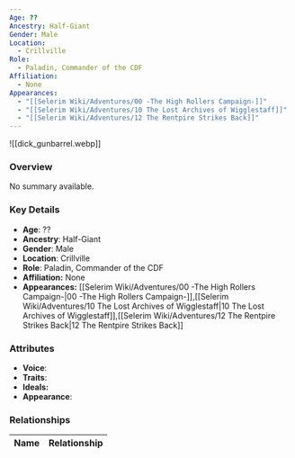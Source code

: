 ```yaml
---
Age: ??
Ancestry: Half-Giant
Gender: Male
Location:
  - Crillville
Role:
  - Paladin, Commander of the CDF
Affiliation:
  - None
Appearances:
  - "[[Selerim Wiki/Adventures/00 -The High Rollers Campaign-]]"
  - "[[Selerim Wiki/Adventures/10 The Lost Archives of Wigglestaff]]"
  - "[[Selerim Wiki/Adventures/12 The Rentpire Strikes Back]]"
---
```


![[dick_gunbarrel.webp]]

### Overview
No summary available.

### Key Details
- **Age**: ??
- **Ancestry**: Half-Giant
- **Gender**: Male
- **Location**: Crillville
- **Role**: Paladin, Commander of the CDF
- **Affiliation:** None
- **Appearances:** [[Selerim Wiki/Adventures/00 -The High Rollers Campaign-\|00 -The High Rollers Campaign-]],[[Selerim Wiki/Adventures/10 The Lost Archives of Wigglestaff\|10 The Lost Archives of Wigglestaff]],[[Selerim Wiki/Adventures/12 The Rentpire Strikes Back\|12 The Rentpire Strikes Back]]

### Attributes
- **Voice**: 
- **Traits**: 
- **Ideals:** 
- **Appearance**:

### Relationships

| Name  | Relationship |
| ----- | ------------ |
